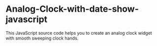 # Analog-Clock-with-date-show-javascript
This JavaScript source code helps you to create an analog clock widget with smooth sweeping clock hands.
